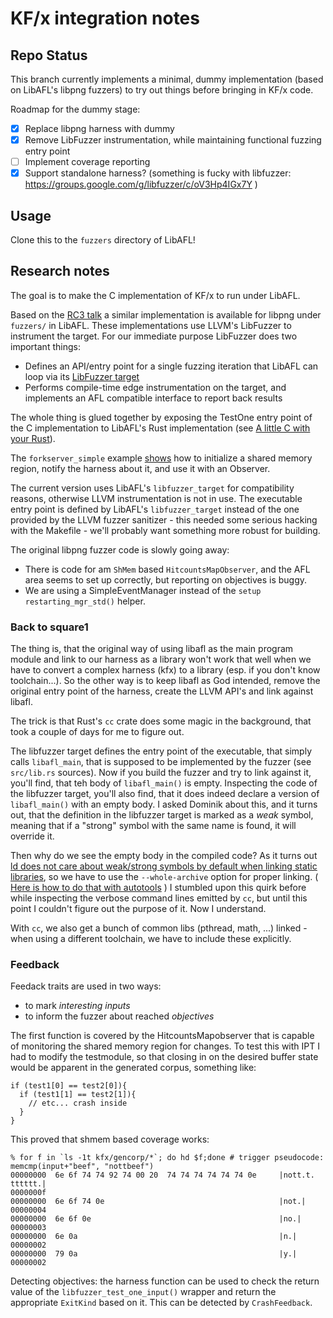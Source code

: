 KF/x integration notes
======================

Repo Status
-----------

This branch currently implements a minimal, dummy implementation (based on LibAFL's libpng fuzzers) to try out things before bringing in KF/x code.

Roadmap for the dummy stage:

- [x] Replace libpng harness with dummy
- [x] Remove LibFuzzer instrumentation, while maintaining functional fuzzing entry point 
- [ ] Implement coverage reporting
- [x] Support standalone harness? (something is fucky with libfuzzer: https://groups.google.com/g/libfuzzer/c/oV3Hp4IGx7Y )

Usage
-----

Clone this to the `fuzzers` directory of LibAFL!

Research notes
--------------

The goal is to make the C implementation of KF/x to run under LibAFL.

Based on the [RC3 talk](https://media.ccc.de/v/rc3-channels-2020-87-fuzzers-like-lego) a similar implementation is available for libpng under `fuzzers/` in LibAFL. These implementations use LLVM's LibFuzzer to instrument the target. For our immediate purpose LibFuzzer does two important things:

- Defines an API/entry point for a single fuzzing iteration that LibAFL can loop via its [LibFuzzer target](https://github.com/AFLplusplus/LibAFL/blob/main/libafl_targets/src/libfuzzer.rs)
- Performs compile-time edge instrumentation on the target, and implements an AFL compatible interface to report back results

The whole thing is glued together by exposing the TestOne entry point of the C implementation to LibAFL's Rust implementation (see [A little C with your Rust](https://docs.rust-embedded.org/book/interoperability/c-with-rust.html)).

The `forkserver_simple` example [shows](https://github.com/AFLplusplus/LibAFL/blob/main/fuzzers/forkserver_simple/src/main.rs#L83) how to initialize a shared memory region, notify the harness about it, and use it with an Observer.

The current version uses LibAFL's `libfuzzer_target` for compatibility reasons, otherwise LLVM instrumentation is not in use. The executable entry point is defined by LibAFL's `libfuzzer_target` instead of the one provided by the LLVM fuzzer sanitizer - this needed some serious hacking with the Makefile - we'll probably want something more robust for building. 

The original libpng fuzzer code is slowly going away:
* There is code for am `ShMem` based `HitcountsMapObserver`, and the AFL area seems to set up correctly, but reporting on objectives is buggy.
* We are using a SimpleEventManager instead of the `setup restarting_mgr_std()` helper.

### Back to square1

The thing is, that the original way of using libafl as the main program module and link to our harness as a library won't  work that well when we have to convert a complex harness (kfx) to a library (esp. if you don't know toolchain...). So the other way is to keep libafl as God intended, remove the original entry point of the harness, create the LLVM API's and link against libafl. 

The trick is that Rust's `cc` crate does some magic in the background, that took a couple of days for me to figure out.

The libfuzzer target defines the entry point of the executable, that simply calls `libafl_main`, that is supposed to be implemented by the fuzzer (see `src/lib.rs` sources). Now if you build the fuzzer and try to link against it, you'll find, that teh body of `libafl_main()` is empty. Inspecting the code of the libfuzzer target, you'll also find, that it does indeed declare a version of `libafl_main()` with an empty body. I asked Dominik about this, and it turns out, that the definition in the libfuzzer target is marked as a _weak_ symbol, meaning that if a "strong" symbol with the same name is found, it will override it. 

Then why do we see the empty body in the compiled code? As it turns out [ld does not care about weak/strong symbols by default when linking static libraries](https://stackoverflow.com/a/37191811), so we have to use the `--whole-archive` option for proper linking. ( [Here is how to do that with autotools](https://stackoverflow.com/questions/22210903/autotools-and-wl-whole-archive) ) I stumbled upon this quirk before while inspecting the verbose command lines emitted by `cc`, but until this point I couldn't figure out the purpose of it. Now I understand. 

With `cc`, we also get a bunch of common libs (pthread, math, ...) linked - when using a different toolchain, we have to include these explicitly.

### Feedback

Feedack traits are used in two ways: 
- to mark _interesting inputs_
- to inform the fuzzer about reached _objectives_

The first function is covered by the HitcountsMapobserver that is capable of monitoring the shared memory region for changes. To test this with IPT I had to modify the testmodule, so that closing in on the desired buffer state would be apparent in the generated corpus, something like:

```
if (test1[0] == test2[0]){
  if (test1[1] == test2[1]){
    // etc... crash inside
  }
}
```

This proved that shmem based coverage works:

```
% for f in `ls -1t kfx/gencorp/*`; do hd $f;done # trigger pseudocode: memcmp(input+"beef", "nottbeef")
00000000  6e 6f 74 74 92 74 00 20  74 74 74 74 74 74 0e     |nott.t. tttttt.|
0000000f
00000000  6e 6f 74 0e                                       |not.|
00000004
00000000  6e 6f 0e                                          |no.|
00000003
00000000  6e 0a                                             |n.|
00000002
00000000  79 0a                                             |y.|
00000002
```

Detecting objectives: the harness function can be used to check the return value of the `libfuzzer_test_one_input()` wrapper and return the appropriate `ExitKind` based on it. This can be detected by `CrashFeedback`. 

